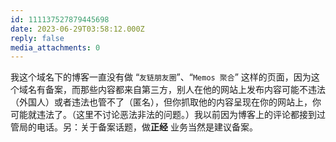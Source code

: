 ```yaml
---
id: 111137527879445698
date: 2023-06-29T03:58:12.000Z
reply: false
media_attachments: 0
---
```


我这个域名下的博客一直没有做 “`友链朋友圈`”、“`Memos 聚合`” 这样的页面，因为这个域名有备案，而那些内容都来自第三方，别人在他的网站上发布内容可能不违法（外国人）或者违法也管不了（匿名），但你抓取他的内容呈现在你的网站上，你可能就违法了。（这里不讨论恶法非法的问题。）我以前因为博客上的评论都接到过管局的电话。另：关于备案话题，做**正经** 业务当然是建议备案。

